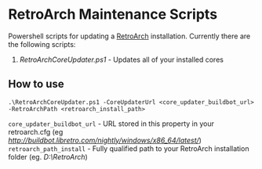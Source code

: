 # RetroArch Maintenance Scripts

Powershell scripts for updating a [RetroArch](http://www.retroarch.com/) installation. Currently there are the following scripts:

1. *RetroArchCoreUpdater.ps1* - Updates all of your installed cores

## How to use
    .\RetroArchCoreUpdater.ps1 -CoreUpdaterUrl <core_updater_buildbot_url> -RetroArchPath <retroarch_install_path>

`core_updater_buildbot_url` - URL stored in this property in your retroarch.cfg (eg *http://buildbot.libretro.com/nightly/windows/x86_64/latest/*)
`retroarch_path_install` - Fully qualified path to your RetroArch installation folder (eg. *D:\RetroArch*)
